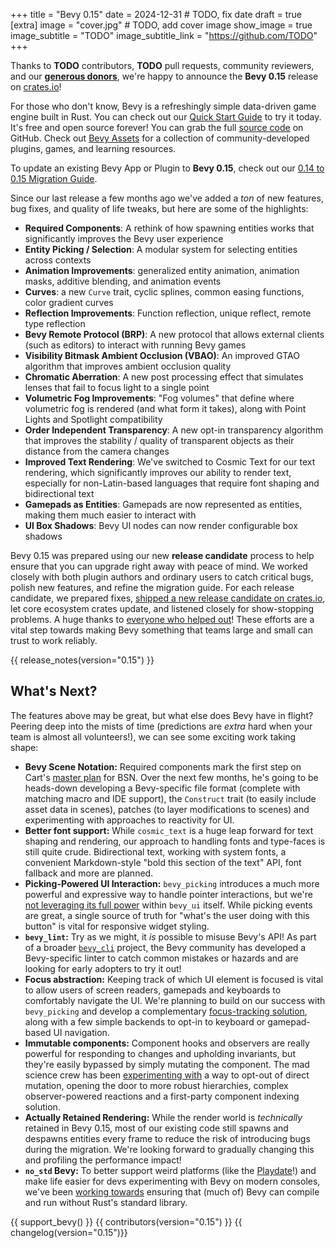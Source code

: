 +++
title = "Bevy 0.15"
date = 2024-12-31 # TODO, fix date
draft = true
[extra]
image = "cover.jpg" # TODO, add cover image
show_image = true
image_subtitle = "TODO"
image_subtitle_link = "https://github.com/TODO"
+++

Thanks to **TODO** contributors, **TODO** pull requests, community reviewers, and our [**generous donors**](/donate), we're happy to announce the **Bevy 0.15** release on [crates.io](https://crates.io/crates/bevy)!

For those who don't know, Bevy is a refreshingly simple data-driven game engine built in Rust. You can check out our [Quick Start Guide](/learn/quick-start) to try it today. It's free and open source forever! You can grab the full [source code](https://github.com/bevyengine/bevy) on GitHub. Check out [Bevy Assets](https://bevyengine.org/assets) for a collection of community-developed plugins, games, and learning resources.

To update an existing Bevy App or Plugin to **Bevy 0.15**, check out our [0.14 to 0.15 Migration Guide](/learn/migration-guides/0-14-to-0-15/).

Since our last release a few months ago we've added a _ton_ of new features, bug fixes, and quality of life tweaks, but here are some of the highlights:

- **Required Components**: A rethink of how spawning entities works that significantly improves the Bevy user experience
- **Entity Picking / Selection**: A modular system for selecting entities across contexts
- **Animation Improvements**: generalized entity animation, animation masks, additive blending, and animation events
- **Curves**: a new `Curve` trait, cyclic splines, common easing functions, color gradient curves
- **Reflection Improvements**: Function reflection, unique reflect, remote type reflection
- **Bevy Remote Protocol (BRP)**: A new protocol that allows external clients (such as editors) to interact with running Bevy games
- **Visibility Bitmask Ambient Occlusion (VBAO)**: An improved GTAO algorithm that improves ambient occlusion quality
- **Chromatic Aberration**: A new post processing effect that simulates lenses that fail to focus light to a single point
- **Volumetric Fog Improvements**: "Fog volumes" that define where volumetric fog is rendered (and what form it takes), along with Point Lights and Spotlight compatibility
- **Order Independent Transparency**: A new opt-in transparency algorithm that improves the stability / quality of transparent objects as their distance from the camera changes
- **Improved Text Rendering**: We've switched to Cosmic Text for our text rendering, which significantly improves our ability to render text, especially for non-Latin-based languages that require font shaping and bidirectional text
- **Gamepads as Entities**: Gamepads are now represented as entities, making them much easier to interact with
- **UI Box Shadows**: Bevy UI nodes can now render configurable box shadows

Bevy 0.15 was prepared using our new **release candidate** process to help ensure that you can upgrade right away with peace of mind. We worked closely with both plugin authors and ordinary users to catch critical bugs, polish new features, and refine the migration guide. For each release candidate, we prepared fixes, [shipped a new release candidate on crates.io](https://crates.io/crates/bevy/versions?sort=date), let core ecosystem crates update, and listened closely for show-stopping problems. A huge thanks to [everyone who helped out](https://discord.com/channels/691052431525675048/1295069829740499015)! These efforts are a vital step towards making Bevy something that teams large and small can trust to work reliably.

<!-- more -->

{{ release_notes(version="0.15") }}

## What's Next?

The features above may be great, but what else does Bevy have in flight?
Peering deep into the mists of time (predictions are _extra_ hard when your team is almost all volunteers!), we can see some exciting work taking shape:

- **Bevy Scene Notation:** Required components mark the first step on Cart's [master plan](https://github.com/bevyengine/bevy/discussions/14437) for BSN. Over the next few months, he's going to be heads-down developing a Bevy-specific file format (complete with matching macro and IDE support), the `Construct` trait (to easily include asset data in scenes), patches (to layer modifications to scenes) and experimenting with approaches to reactivity for UI.
- **Better font support:** While `cosmic_text` is a huge leap forward for text shaping and rendering, our approach to handling fonts and type-faces is still quite crude. Bidirectional text, working with system fonts, a convenient Markdown-style "bold this section of the text" API, font fallback and more are planned.
- **Picking-Powered UI Interaction:** `bevy_picking` introduces a much more powerful and expressive way to handle pointer interactions, but we're [not leveraging its full power](https://github.com/bevyengine/bevy/issues/15550) within `bevy_ui` itself. While picking events are great, a single source of truth for "what's the user doing with this button" is vital for responsive widget styling.
- **`bevy_lint`:** Try as we might, it _is_ possible to misuse Bevy's API! As part of a broader [`bevy_cli`](https://github.com/theBevyFlock/bevy_cli) project, the Bevy community has developed a Bevy-specific linter to catch common mistakes or hazards and are looking for early adopters to try it out!
- **Focus abstraction:** Keeping track of which UI element is focused is vital to allow users of screen readers, gamepads and keyboards to comfortably navigate the UI. We're planning to build on our success with `bevy_picking` and develop a complementary [focus-tracking solution](https://github.com/bevyengine/bevy/issues/15378), along with a few simple backends to opt-in to keyboard or gamepad-based UI navigation.
- **Immutable components:** Component hooks and observers are really powerful for responding to changes and upholding invariants, but they're easily bypassed by simply mutating the component. The mad science crew has been [experimenting with](https://github.com/bevyengine/bevy/issues/16208) a way to opt-out of direct mutation, opening the door to more robust hierarchies, complex observer-powered reactions and a first-party component indexing solution.
- **Actually Retained Rendering:** While the render world is _technically_ retained in Bevy 0.15, most of our existing code still spawns and despawns entities every frame to reduce the risk of introducing bugs during the migration. We're looking forward to gradually changing this and profiling the performance impact!
- **`no_std` Bevy:** To better support weird platforms (like the [Playdate](https://play.date/)!) and make life easier for devs experimenting with Bevy on modern consoles, we've been [working towards](https://github.com/bevyengine/bevy/issues/15460) ensuring that (much of) Bevy can compile and run without Rust's standard library.

{{ support_bevy() }}
{{ contributors(version="0.15") }}
{{ changelog(version="0.15")}}
